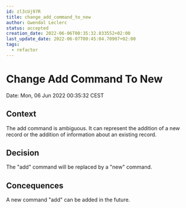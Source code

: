```yaml
---
id: zl3cUj97R
title: change_add_command_to_new
author: Gwendal Leclerc
status: accepted
creation_date: 2022-06-06T00:35:32.033552+02:00
last_update_date: 2022-06-07T00:45:04.70907+02:00
tags:
  - refactor
---
```


# Change Add Command To New

Date: Mon, 06 Jun 2022 00:35:32 CEST

## Context

The add command is ambiguous. It can represent the addition of a new record or the addition of information about an existing record.

## Decision

The "add" command will be replaced by a "new" command.

## Concequences

A new command "add" can be added in the future.

